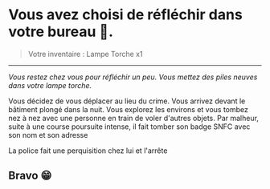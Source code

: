# Vous avez choisi de réfléchir dans votre bureau 💭.
> Votre inventaire : 
> Lampe Torche x1

---

*Vous restez chez vous pour réfléchir un peu. Vous mettez des piles neuves dans votre lampe torche.*

Vous décidez de vous déplacer au lieu du crime. 
Vous arrivez devant le bâtiment plongé dans la nuit.
Vous explorez les environs et vous tombez nez à nez avec une personne en train de voler d'autres objets. 
Par malheur, suite à une course poursuite intense, il fait tomber son badge SNFC avec son nom et son adresse

La police fait une perquisition chez lui et l'arrête

## Bravo 😁
